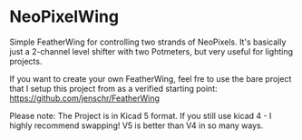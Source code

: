 # NeoPixelWing
Simple FeatherWing for controlling two strands of NeoPixels. It's basically just a 2-channel level shifter with two Potmeters, but very useful for lighting projects.

If you want to create your own FeatherWing, feel fre to use the bare project that I setup this project from as a verified starting point: https://github.com/jenschr/FeatherWing

Please note: The Project is in Kicad 5 format. If you still use kicad 4 - I highly recommend swapping! V5 is better than V4 in so many ways.

